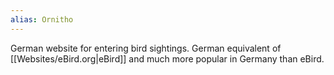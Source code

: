 ```yaml
---
alias: Ornitho
---
```


German website for entering bird sightings. German equivalent of [[Websites/eBird.org|eBird]] and much more popular in Germany than eBird. 